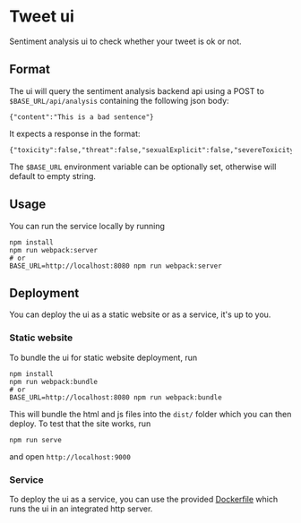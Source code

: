 # Tweet ui

Sentiment analysis ui to check whether your tweet is ok or not.

## Format
The ui will query the sentiment analysis backend api using a POST to `$BASE_URL/api/analysis` containing the following json body:
```
{"content":"This is a bad sentence"}
```

It expects a response in the format:
```
{"toxicity":false,"threat":false,"sexualExplicit":false,"severeToxicity":false,"obscene":false,"insult":false,"identityAttack":false}
```

The `$BASE_URL` environment variable can be optionally set, otherwise will default to empty string.

## Usage

You can run the service locally by running 
```
npm install
npm run webpack:server
# or
BASE_URL=http://localhost:8080 npm run webpack:server
```

## Deployment

You can deploy the ui as a static website or as a service, it's up to you. 

### Static website
To bundle the ui for static website deployment, run
```
npm install
npm run webpack:bundle
# or
BASE_URL=http://localhost:8080 npm run webpack:bundle
```
This will bundle the html and js files into the `dist/` folder which you can then deploy.
To test that the site works, run 
```
npm run serve
```
and open `http://localhost:9000`

### Service
To deploy the ui as a service, you can use the provided [Dockerfile](./docker/Dockerfile) which runs the ui in an integrated http server.
